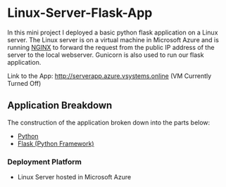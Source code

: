 # Linux-Server-Flask-App
In this mini project I deployed a basic python flask application on a Linux server. The Linux server is on a  virtual machine in Microsoft Azure and is running [NGINX](https://www.nginx.com/resources/wiki/start/topics/tutorials/install/) to forward the request from the public IP address of the server to the local webserver. Gunicorn is also used to run our flask application.

Link to the App: http://serverapp.azure.vsystems.online (VM Currently Turned Off)

## Application Breakdown

The construction of the application broken down into the parts below:

- [Python](https://www.python.org/) 
- [Flask (Python Framework)](https://flask.palletsprojects.com/en/1.1.x/)



### Deployment Platform

- Linux Server hosted in Microsoft Azure
